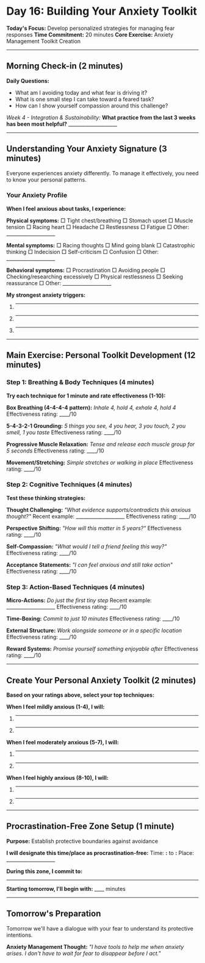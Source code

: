 # Day 16: Building Your Anxiety Toolkit

**Today's Focus:** Develop personalized strategies for managing fear responses
**Time Commitment:** 20 minutes
**Core Exercise:** Anxiety Management Toolkit Creation

---

## Morning Check-in (2 minutes)

**Daily Questions:**
- What am I avoiding today and what fear is driving it?
- What is one small step I can take toward a feared task?
- How can I show yourself compassion around this challenge?

*Week 4 - Integration & Sustainability:*
**What practice from the last 3 weeks has been most helpful?** ____________________

---

## Understanding Your Anxiety Signature (3 minutes)

Everyone experiences anxiety differently. To manage it effectively, you need to know your personal patterns.

### Your Anxiety Profile

**When I feel anxious about tasks, I experience:**

**Physical symptoms:**
□ Tight chest/breathing □ Stomach upset □ Muscle tension □ Racing heart
□ Headache □ Restlessness □ Fatigue □ Other: ____________________

**Mental symptoms:**
□ Racing thoughts □ Mind going blank □ Catastrophic thinking □ Indecision
□ Self-criticism □ Confusion □ Other: ____________________

**Behavioral symptoms:**
□ Procrastination □ Avoiding people □ Checking/researching excessively
□ Physical restlessness □ Seeking reassurance □ Other: ____________________

**My strongest anxiety triggers:**
1. ____________________
2. ____________________
3. ____________________

---

## Main Exercise: Personal Toolkit Development (12 minutes)

### Step 1: Breathing & Body Techniques (4 minutes)

**Try each technique for 1 minute and rate effectiveness (1-10):**

**Box Breathing (4-4-4-4 pattern):**
*Inhale 4, hold 4, exhale 4, hold 4*
Effectiveness rating: ____/10

**5-4-3-2-1 Grounding:**
*5 things you see, 4 you hear, 3 you touch, 2 you smell, 1 you taste*
Effectiveness rating: ____/10

**Progressive Muscle Relaxation:**
*Tense and release each muscle group for 5 seconds*
Effectiveness rating: ____/10

**Movement/Stretching:**
*Simple stretches or walking in place*
Effectiveness rating: ____/10

### Step 2: Cognitive Techniques (4 minutes)

**Test these thinking strategies:**

**Thought Challenging:**
*"What evidence supports/contradicts this anxious thought?"*
Recent example: ____________________
Effectiveness rating: ____/10

**Perspective Shifting:**
*"How will this matter in 5 years?"*
Effectiveness rating: ____/10

**Self-Compassion:**
*"What would I tell a friend feeling this way?"*
Effectiveness rating: ____/10

**Acceptance Statements:**
*"I can feel anxious and still take action"*
Effectiveness rating: ____/10

### Step 3: Action-Based Techniques (4 minutes)

**Micro-Actions:**
*Do just the first tiny step*
Recent example: ____________________
Effectiveness rating: ____/10

**Time-Boxing:**
*Commit to just 10 minutes*
Effectiveness rating: ____/10

**External Structure:**
*Work alongside someone or in a specific location*
Effectiveness rating: ____/10

**Reward Systems:**
*Promise yourself something enjoyable after*
Effectiveness rating: ____/10

---

## Create Your Personal Anxiety Toolkit (2 minutes)

**Based on your ratings above, select your top techniques:**

**When I feel mildly anxious (1-4), I will:**
1. ____________________
2. ____________________

**When I feel moderately anxious (5-7), I will:**
1. ____________________
2. ____________________

**When I feel highly anxious (8-10), I will:**
1. ____________________
2. ____________________

---

## Procrastination-Free Zone Setup (1 minute)

**Purpose:** Establish protective boundaries against avoidance

**I will designate this time/place as procrastination-free:**
Time: ____:____ to ____:____
Place: ____________________

**During this zone, I commit to:**
____________________

**Starting tomorrow, I'll begin with:** ____ minutes

---

## Tomorrow's Preparation
Tomorrow we'll have a dialogue with your fear to understand its protective intentions.

**Anxiety Management Thought:**
*"I have tools to help me when anxiety arises. I don't have to wait for fear to disappear before I act."*